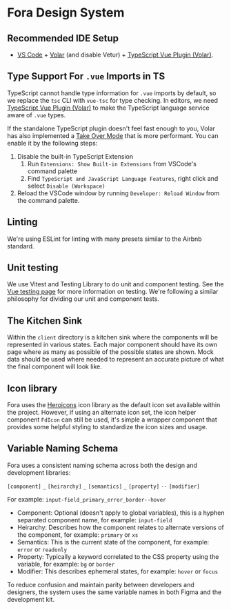 # Fora Design System

## Recommended IDE Setup

- [VS Code](https://code.visualstudio.com/) + [Volar](https://marketplace.visualstudio.com/items?itemName=Vue.volar) (and disable Vetur) + [TypeScript Vue Plugin (Volar)](https://marketplace.visualstudio.com/items?itemName=Vue.vscode-typescript-vue-plugin).

## Type Support For `.vue` Imports in TS

TypeScript cannot handle type information for `.vue` imports by default, so we replace the `tsc` CLI with `vue-tsc` for type checking. In editors, we need [TypeScript Vue Plugin (Volar)](https://marketplace.visualstudio.com/items?itemName=Vue.vscode-typescript-vue-plugin) to make the TypeScript language service aware of `.vue` types.

If the standalone TypeScript plugin doesn't feel fast enough to you, Volar has also implemented a [Take Over Mode](https://github.com/johnsoncodehk/volar/discussions/471#discussioncomment-1361669) that is more performant. You can enable it by the following steps:

1. Disable the built-in TypeScript Extension
   1. Run `Extensions: Show Built-in Extensions` from VSCode's command palette
   2. Find `TypeScript and JavaScript Language Features`, right click and select `Disable (Workspace)`
2. Reload the VSCode window by running `Developer: Reload Window` from the command palette.

## Linting

We're using ESLint for linting with many presets similar to the Airbnb standard.

## Unit testing

We use Vitest and Testing Library to do unit and component testing. See the [Vue testing page](https://vuejs.org/guide/scaling-up/testing.html) for more information on testing. We're following a similar philosophy for dividing our unit and component tests.

## The Kitchen Sink

Within the `client` directory is a kitchen sink where the components will be represented in various states. Each major component should have its own page where as many as possible of the possible states are shown. Mock data should be used where needed to represent an accurate picture of what the final component will look like.

## Icon library

Fora uses the [Heroicons](https://github.com/tailwindlabs/heroicons) icon library as the default icon set available within the project. However, if using an alternate icon set, the icon helper component `FdIcon` can still be used, it's simple a wrapper component that provides some helpful styling to standardize the icon sizes and usage.

## Variable Naming Schema

Fora uses a consistent naming schema across both the design and development libraries:

`[component]` `_` `[heirarchy]` `_` `[semantics]` `_` `[property]` `--` `[modifier]`

For example:
`input-field_primary_error_border--hover`

- Component: Optional (doesn't apply to global variables), this is a hyphen separated component name, for example: `input-field`
- Heirarchy: Describes how the component relates to alternate versions of the component, for example: `primary` or `xs`
- Semantics: This is the current state of the component, for example: `error` or `readonly`
- Property: Typically a keyword correlated to the CSS property using the variable, for example: `bg` or `border`
- Modifier: This describes ephemeral states, for example: `hover` or `focus`

To reduce confusion and maintain parity between developers and designers, the system uses the same variable names in both Figma and the development kit.

